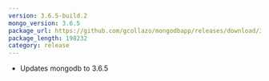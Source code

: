 ```yaml
---
version: 3.6.5-build.2
mongo_version: 3.6.5
package_url: https://github.com/gcollazo/mongodbapp/releases/download/3.6.5-build.2/MongoDB.zip
package_length: 198232
category: release
---
```


- Updates mongodb to 3.6.5

